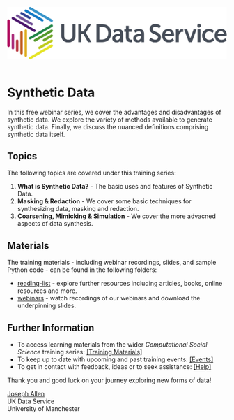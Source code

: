 ![UKDS Logo](./images/Logo.png)<br>
<br>
# Synthetic Data

In this free webinar series, we cover the advantages and disadvantages of synthetic data. We explore the variety of methods available to generate synthetic data. Finally, we discuss the nuanced definitions comprising synthetic data itself. 

## Topics

The following topics are covered under this training series:
1. **What is Synthetic Data?** - The basic uses and features of Synthetic Data.
2. **Masking & Redaction** - We cover some basic techniques for synthesizing data, masking and redaction. 
3. **Coarsening, Mimicking & Simulation** - We cover the more advacned aspects of data synthesis.

## Materials

The training materials - including webinar recordings, slides, and sample Python code - can be found in the following folders:
* [reading-list](./reading-list) - explore further resources including articles, books, online resources and more.
* [webinars](./webinars) - watch recordings of our webinars and download the underpinning slides.


## Further Information

* To access learning materials from the wider *Computational Social Science* training series: <a href="https://github.com/UKDataServiceOpen/computational-social-science" target=_blank>[Training Materials]</a>
* To keep up to date with upcoming and past training events: <a href="https://ukdataservice.ac.uk/news-and-events/events" target=_blank>[Events]</a>
* To get in contact with feedback, ideas or to seek assistance: <a href="https://ukdataservice.ac.uk/help.aspx" target=_blank>[Help]</a>

Thank you and good luck on your journey exploring new forms of data! <br>

<a href="https://twitter.com/JosephAllen1234" target=_blank>Joseph Allen</a>
<br />
UK Data Service  <br />
University of Manchester <br />

